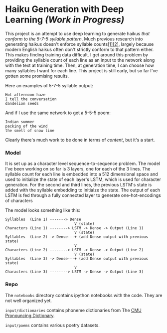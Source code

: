 # Haiku Generation with Deep Learning _(Work in Progress)_

This project is an attempt to use deep learning to generate haikus _that conform
to the 5-7-5 syllable pattern_. Much previous research into generating haikus
doesn't enforce syllable counts[[1]](https://www.cs.bgu.ac.il/~yoavg/publications/calc09haiku.pdf)[[2]](https://neuro.cs.ut.ee/wp-content/uploads/2018/02/poetry.pdf), largely because modern English haikus often
don't strictly conform to that pattern either. This makes finding training
data difficult. I get around this problem by providing the syllable count of
each line as an input to the network along with the text at training time. Then,
at generation time, I can choose how many syllables I want for each line. This
project is still early, but so far I've gotten some promising results.

Here an examples of 5-7-5 syllable output:

```
Hot afternoon haze
I tell the conversation
dandelion seeds
```

And if I use the same network to get a 5-5-5 poem:
```
Indian summer
packing of the wind
the smell of snow line
```

Clearly there's much work to be done in terms of _content_, but it's a start.

### Model

It is set up as a character level sequence-to-sequence problem.
The model I've been working on so far is 3 layers, one for each of the 3 lines. 
The syllable count for each line is embedded into a 512 dimensional space and 
used to initialize the state of each layer's LSTM, which is used for character
generation. For the second and third lines, the previous LSTM's state is added
with the syllable embedding to initialze the state. The output of each LSTM is
fed through a fully connected layer to generate one-hot-encodings of characters

The model looks something like this:

```
Syllables  (Line 1) -------> Dense
                               V (state)
Characters (Line 1) --------> LSTM -> Dense -> Output (Line 1)
                               V (state)
Syllables  (Line 2) -> Dense---+ (add Dense output with previous state)
                               V
Characters (Line 2) --------> LSTM -> Dense -> Output (Line 2)
                               V (state)
Syllables  (Line 3) -> Dense---+ (add Dense output with previous state)
                               V
Characters (Line 3) --------> LSTM -> Dense -> Output (Line 3)
```

### Repo

The `notebooks` directory contains ipython notebooks with the code.  They are
not well organized yet.

`input/dictionaries` contains phoneme dictionaries from The [CMU Pronouncing
Dictionary](http://www.speech.cs.cmu.edu/cgi-bin/cmudict).

`input/poems` contains various poetry datasets.  
